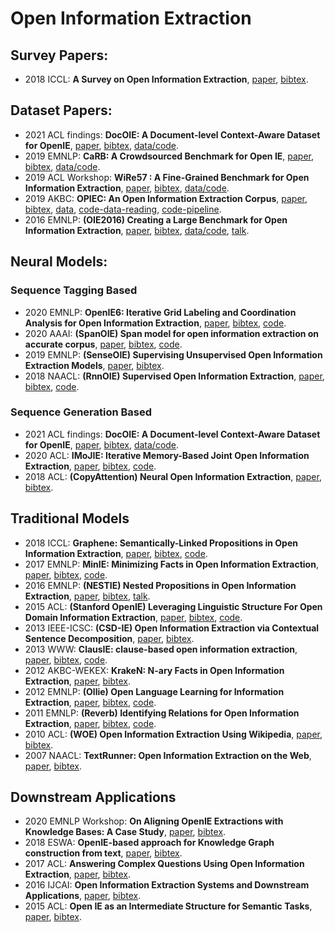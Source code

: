 # Open Information Extraction
<!--
- 2011 ??: **??**, [paper](??), [bibtex](/Bibtex/openie/？？.bib), [code](？？).
-->

## Survey Papers:
- 2018 ICCL: **A Survey on Open Information Extraction**, [paper](https://www.aclweb.org/anthology/C18-1326), [bibtex](/Bibtex/openie/open_survey_tradtional.bib).


## Dataset Papers:
- 2021 ACL findings: **DocOIE: A Document-level Context-Aware Dataset for OpenIE**, [paper](https://aclanthology.org/2021.findings-acl.210), [bibtex](/Bibtex/openie/DocOIE.bib), [data/code](https://github.com/daviddongkc/DocOIE).
- 2019 EMNLP: **CaRB: A Crowdsourced Benchmark for Open IE**, [paper](https://www.aclweb.org/anthology/D19-1651), [bibtex](/Bibtex/openie/carb.bib), [data/code](https://github.com/dair-iitd/CaRB).
- 2019 ACL Workshop: **WiRe57 : A Fine-Grained Benchmark for Open Information Extraction**, [paper](https://www.aclweb.org/anthology/W19-4002), [bibtex](/Bibtex/openie/wire57.bib), [data/code](https://github.com/rali-udem/WiRe57).
- 2019 AKBC: **OPIEC: An Open Information Extraction Corpus**, [paper](https://doi.org/10.24432/C53W2J), [bibtex](/Bibtex/openie/OPIEC.bib), [data](https://www.uni-mannheim.de/dws/research/resources/opiec/), [code-data-reading](https://github.com/uma-pi1/OPIEC), [code-pipeline](https://github.com/uma-pi1/OPIEC-pipeline).
- 2016 EMNLP: **(OIE2016) Creating a Large Benchmark for Open Information Extraction**, [paper](https://www.aclweb.org/anthology/D16-1252), [bibtex](/Bibtex/openie/OIE2016.bib), [data/code](https://github.com/gabrielStanovsky/oie-benchmark), [talk](https://vimeo.com/239251034).

## Neural Models:
### Sequence Tagging Based
- 2020 EMNLP: **OpenIE6: Iterative Grid Labeling and Coordination Analysis for Open Information Extraction**, [paper](https://www.aclweb.org/anthology/2020.emnlp-main.306), [bibtex](/Bibtex/openie/OpenIE6.bib), [code](https://github.com/dair-iitd/openie6).
- 2020 AAAI: **(SpanOIE) Span model for open information extraction on accurate corpus**, [paper](https://aaai.org/ojs/index.php/AAAI/article/view/6497), [bibtex](/Bibtex/openie/OpenIE6.bib), [code](https://github.com/zhanjunlang/Span_OIE).
- 2019 EMNLP: **(SenseOIE) Supervising Unsupervised Open Information Extraction Models**, [paper](https://www.aclweb.org/anthology/D19-1067), [bibtex](/Bibtex/openie/senseoie.bib).
- 2018 NAACL: **(RnnOIE) Supervised Open Information Extraction**, [paper](https://www.aclweb.org/anthology/N18-1081), [bibtex](/Bibtex/openie/rnnoie.bib), [code](https://github.com/gabrielStanovsky/supervised-oie).

### Sequence Generation Based
- 2021 ACL findings: **DocOIE: A Document-level Context-Aware Dataset for OpenIE**, [paper](https://aclanthology.org/2021.findings-acl.210), [bibtex](/Bibtex/openie/DocOIE.bib), [data/code](https://github.com/daviddongkc/DocOIE).
- 2020 ACL: **IMoJIE: Iterative Memory-Based Joint Open Information Extraction**, [paper](https://www.aclweb.org/anthology/2020.acl-main.521), [bibtex](/Bibtex/openie/imojie.bib), [code](https://github.com/dair-iitd/imojie).
- 2018 ACL: **(CopyAttention) Neural Open Information Extraction**, [paper](https://www.aclweb.org/anthology/P18-2065), [bibtex](/Bibtex/openie/copyattention.bib).


## Traditional Models
- 2018 ICCL: **Graphene: Semantically-Linked Propositions in Open Information Extraction**, [paper](https://www.aclweb.org/anthology/C18-1195), [bibtex](/Bibtex/openie/Graphene.bib), [code](https://github.com/Lambda-3/Graphene).
- 2017 EMNLP: **MinIE: Minimizing Facts in Open Information Extraction**, [paper](https://www.aclweb.org/anthology/D17-1278), [bibtex](/Bibtex/openie/MinIE.bib), [code](https://github.com/uma-pi1/minie).
- 2016 EMNLP: **(NESTIE) Nested Propositions in Open Information Extraction**, [paper](https://www.aclweb.org/anthology/D16-1006), [bibtex](/Bibtex/openie/nestie.bib), [talk](https://vimeo.com/239245885).
- 2015 ACL: **(Stanford OpenIE) Leveraging Linguistic Structure For Open Domain Information Extraction**, [paper](https://www.aclweb.org/anthology/P15-1034), [bibtex](/Bibtex/openie/stanford_oie.bib), [code](https://github.com/philipperemy/stanford-openie-python).
- 2013 IEEE-ICSC: **(CSD-IE) Open Information Extraction via Contextual Sentence Decomposition**, [paper](https://doi.org/10.1109/ICSC.2013.36), [bibtex](/Bibtex/openie/csd-ie.bib).
- 2013 WWW: **ClausIE: clause-based open information extraction**, [paper](https://doi.org/10.1145/2488388.2488420), [bibtex](/Bibtex/openie/clausie.bib), [code](https://github.com/AnthonyMRios/pyclausie).
- 2012 AKBC-WEKEX: **KrakeN: N-ary Facts in Open Information Extraction**, [paper](https://www.aclweb.org/anthology/W12-3010), [bibtex](/Bibtex/openie/KrakeN.bib).
- 2012 EMNLP: **(Ollie) Open Language Learning for Information Extraction**, [paper](https://www.aclweb.org/anthology/D12-1048), [bibtex](/Bibtex/openie/ollie.bib), [code](https://github.com/knowitall/ollie).
- 2011 EMNLP: **(Reverb) Identifying Relations for Open Information Extraction**, [paper](https://www.aclweb.org/anthology/D11-1142), [bibtex](/Bibtex/openie/reverb.bib), [code](https://github.com/knowitall/reverb).
- 2010 ACL: **(WOE) Open Information Extraction Using Wikipedia**, [paper](https://www.aclweb.org/anthology/P10-1013), [bibtex](/Bibtex/openie/WOE.bib).
- 2007 NAACL: **TextRunner: Open Information Extraction on the Web**, [paper](https://www.aclweb.org/anthology/N07-4013), [bibtex](/Bibtex/openie/textrunner.bib).


## Downstream Applications
- 2020 EMNLP Workshop: **On Aligning OpenIE Extractions with Knowledge Bases: A Case Study**, [paper](https://www.aclweb.org/anthology/2020.eval4nlp-1.14), [bibtex](/Bibtex/openie/KB_openie.bib).
- 2018 ESWA: **OpenIE-based approach for Knowledge Graph construction from text**, [paper](https://doi.org/10.1016/j.eswa.2018.07.017), [bibtex](/Bibtex/openie/kg_construction_openie.bib).
- 2017 ACL: **Answering Complex Questions Using Open Information Extraction**, [paper](https://www.aclweb.org/anthology/P17-2049), [bibtex](/Bibtex/openie/QA_openie.bib).
- 2016 IJCAI: **Open Information Extraction Systems and Downstream Applications**, [paper](https://dblp.org/rec/conf/ijcai/Mausam16.bib), [bibtex](/Bibtex/openie/openie_survey_downstream.bib).
- 2015 ACL: **Open IE as an Intermediate Structure for Semantic Tasks**, [paper](https://www.aclweb.org/anthology/P15-2050), [bibtex](/Bibtex/openie/semantic_openie.bib).
